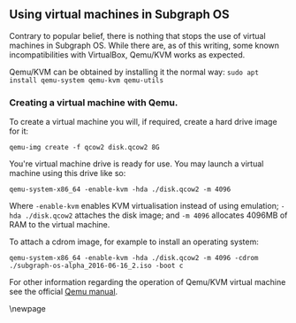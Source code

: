 ## Using virtual machines in Subgraph OS

Contrary to popular belief, there is nothing that stops the use of virtual machines in Subgraph OS.
While there are, as of this writing, some known incompatibilities with VirtualBox, Qemu/KVM works as expected.

Qemu/KVM can be obtained by installing it the normal way: `sudo apt install qemu-system qemu-kvm qemu-utils`

### Creating a virtual machine with Qemu.

To create a virtual machine you will, if required, create a hard drive image for it:

	qemu-img create -f qcow2 disk.qcow2 8G

You're virtual machine drive is ready for use. You may launch a virtual machine using this drive like so:

	qemu-system-x86_64 -enable-kvm -hda ./disk.qcow2 -m 4096

Where `-enable-kvm` enables KVM virtualisation instead of using emulation; `-hda ./disk.qcow2` attaches the disk image; and `-m 4096` allocates 4096MB of RAM to the virtual machine.

To attach a cdrom image, for example to install an operating system:

	qemu-system-x86_64 -enable-kvm -hda ./disk.qcow2 -m 4096 -cdrom ./subgraph-os-alpha_2016-06-16_2.iso -boot c

For other information regarding the operation of Qemu/KVM virtual machine see the official [Qemu manual](http://wiki.qemu.org/Manual).

\newpage

